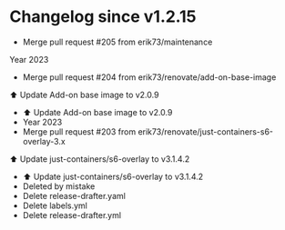 # Changelog since v1.2.15
- Merge pull request #205 from erik73/maintenance

Year 2023 
- Merge pull request #204 from erik73/renovate/add-on-base-image

⬆️ Update Add-on base image to v2.0.9 
- ⬆️ Update Add-on base image to v2.0.9 
- Year 2023 
- Merge pull request #203 from erik73/renovate/just-containers-s6-overlay-3.x

⬆️ Update just-containers/s6-overlay to v3.1.4.2 
- ⬆️ Update just-containers/s6-overlay to v3.1.4.2 
- Deleted by mistake 
- Delete release-drafter.yaml 
- Delete labels.yml 
- Delete release-drafter.yml 

